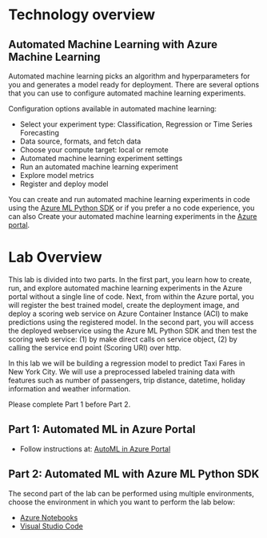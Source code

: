 # Technology overview

## Automated Machine Learning with Azure Machine Learning
Automated machine learning picks an algorithm and hyperparameters for you and generates a model ready for deployment. There are several options that you can use to configure automated machine learning experiments.

Configuration options available in automated machine learning:

- Select your experiment type: Classification, Regression or Time Series Forecasting
- Data source, formats, and fetch data
- Choose your compute target: local or remote
- Automated machine learning experiment settings
- Run an automated machine learning experiment
- Explore model metrics
- Register and deploy model

You can create and run automated machine learning experiments in code using the [Azure ML Python SDK](https://docs.microsoft.com/en-us/azure/machine-learning/service/how-to-configure-auto-train) or if you prefer a no code experience, you can also Create your automated machine learning experiments in the [Azure portal](https://docs.microsoft.com/en-us/azure/machine-learning/service/how-to-create-portal-experiments).

# Lab Overview
This lab is divided into two parts. In the first part, you learn how to create, run, and explore automated machine learning experiments in the Azure portal without a single line of code. Next, from within the Azure portal, you will register the best trained model, create the deployment image, and deploy a scoring web service on Azure Container Instance (ACI) to make predictions using the registered model. In the second part, you will access the deployed webservice using the Azure ML Python SDK and then test the scoring web service: (1) by make direct calls on service object, (2) by calling the service end point (Scoring URI) over http.

In this lab we will be building a regression model to predict Taxi Fares in New York City. We will use a preprocessed labeled training data with features such as number of passengers, trip distance, datetime, holiday information and weather information.

Please complete Part 1 before Part 2.

## Part 1: Automated ML in Azure Portal

- Follow instructions at: [AutoML in Azure Portal](./automl-azure-portal/README.md)

## Part 2: Automated ML with Azure ML Python SDK

The second part of the lab can be performed using multiple environments, choose the environment in which you want to perform the lab below:

- [Azure Notebooks](./azure-notebooks/README.md)
- [Visual Studio Code](./visual-studio-code/README.md)

